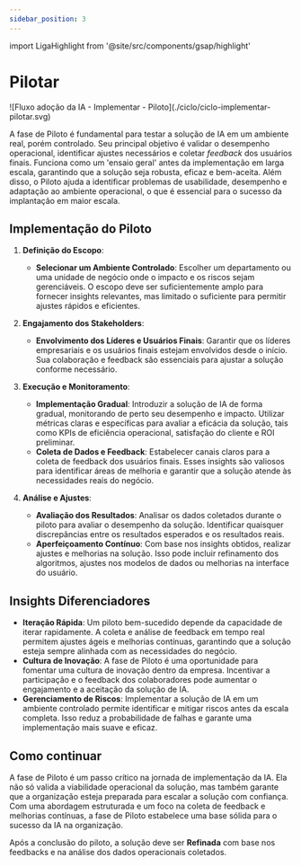 ```yaml
---
sidebar_position: 3
---
```

import LigaHighlight from '@site/src/components/gsap/highlight'

# Pilotar
<LigaHighlight />
![Fluxo adoção da IA - Implementar - Piloto](./ciclo/ciclo-implementar-pilotar.svg)

A fase de Piloto é fundamental para <spam class="text-highlight">testar a solução de IA em um ambiente real, porém controlado</spam>. Seu principal objetivo é validar o desempenho operacional, identificar ajustes necessários e coletar *feedback* dos usuários finais. Funciona como um 'ensaio geral' antes da implementação em larga escala, garantindo que a solução seja robusta, eficaz e bem-aceita. Além disso, o <spam class="text-highlight">Piloto ajuda a identificar</spam> problemas de usabilidade, desempenho e adaptação ao ambiente operacional, o que é essencial para o sucesso da implantação em maior escala.

## Implementação do Piloto

1. **Definição do Escopo**:
   - **Selecionar um Ambiente Controlado**: Escolher um departamento ou uma unidade de negócio onde o impacto e os riscos sejam gerenciáveis. O escopo deve ser suficientemente amplo para fornecer insights relevantes, mas limitado o suficiente para permitir ajustes rápidos e eficientes.

2. **Engajamento dos Stakeholders**:
   - **Envolvimento dos Líderes e Usuários Finais**: Garantir que os líderes empresariais e os usuários finais estejam envolvidos desde o início. Sua colaboração e feedback são essenciais para ajustar a solução conforme necessário.

3. **Execução e Monitoramento**:
   - **Implementação Gradual**: Introduzir a solução de IA de forma gradual, monitorando de perto seu desempenho e impacto. Utilizar métricas claras e específicas para avaliar a eficácia da solução, tais como KPIs de eficiência operacional, satisfação do cliente e ROI preliminar.
   - **Coleta de Dados e Feedback**: Estabelecer canais claros para a coleta de feedback dos usuários finais. Esses insights são valiosos para identificar áreas de melhoria e garantir que a solução atende às necessidades reais do negócio.

4. **Análise e Ajustes**:
   - **Avaliação dos Resultados**: Analisar os dados coletados durante o piloto para avaliar o desempenho da solução. Identificar quaisquer discrepâncias entre os resultados esperados e os resultados reais.
   - **Aperfeiçoamento Contínuo**: Com base nos insights obtidos, realizar ajustes e melhorias na solução. Isso pode incluir refinamento dos algoritmos, ajustes nos modelos de dados ou melhorias na interface do usuário.

## Insights Diferenciadores
- **Iteração Rápida**: Um piloto bem-sucedido depende da capacidade de iterar rapidamente. A coleta e análise de feedback em tempo real permitem ajustes ágeis e melhorias contínuas, garantindo que a solução esteja sempre alinhada com as necessidades do negócio.
- **Cultura de Inovação**: A fase de Piloto é uma oportunidade para fomentar uma cultura de inovação dentro da empresa. Incentivar a participação e o feedback dos colaboradores pode aumentar o engajamento e a aceitação da solução de IA.
- **Gerenciamento de Riscos**: Implementar a solução de IA em um ambiente controlado permite identificar e mitigar riscos antes da escala completa. Isso reduz a probabilidade de falhas e garante uma implementação mais suave e eficaz.

## Como continuar
A fase de Piloto é um passo crítico na jornada de implementação da IA. Ela não só valida a viabilidade operacional da solução, mas também garante que a organização esteja preparada para escalar a solução com confiança. Com uma abordagem estruturada e um foco na coleta de feedback e melhorias contínuas, a fase de Piloto estabelece uma base sólida para o sucesso da IA na organização.

Após a conclusão do piloto, a solução deve ser **Refinada** com base nos feedbacks e na análise dos dados operacionais coletados.